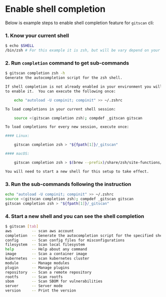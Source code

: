 # Enable shell completion

Below is example steps to enable shell completion feature for `gitscan` cli:

### 1. Know your current shell

```bash
$ echo $SHELL
/bin/zsh # For this example it is zsh, but will be vary depend on your $SHELL, maybe /bin/bash or /bin/fish
```

### 2. Run `completion` command to get sub-commands

``` bash
$ gitscan completion zsh -h
Generate the autocompletion script for the zsh shell.

If shell completion is not already enabled in your environment you will need
to enable it.  You can execute the following once:

	echo "autoload -U compinit; compinit" >> ~/.zshrc

To load completions in your current shell session:

	source <(gitscan completion zsh); compdef _gitscan gitscan

To load completions for every new session, execute once:

#### Linux:

	gitscan completion zsh > "${fpath[1]}/_gitscan"

#### macOS:

	gitscan completion zsh > $(brew --prefix)/share/zsh/site-functions/_gitscan

You will need to start a new shell for this setup to take effect.
```

### 3. Run the sub-commands following the instruction

```bash
echo "autoload -U compinit; compinit" >> ~/.zshrc
source <(gitscan completion zsh); compdef _gitscan gitscan
gitscan completion zsh > "${fpath[1]}/_gitscan"
```

### 4. Start a new shell and you can see the shell completion

```bash
$ gitscan [tab]
aws         -- scan aws account
completion  -- Generate the autocompletion script for the specified shell
config      -- Scan config files for misconfigurations
filesystem  -- Scan local filesystem
help        -- Help about any command
image       -- Scan a container image
kubernetes  -- scan kubernetes cluster
module      -- Manage modules
plugin      -- Manage plugins
repository  -- Scan a remote repository
rootfs      -- Scan rootfs
sbom        -- Scan SBOM for vulnerabilities
server      -- Server mode
version     -- Print the version
```